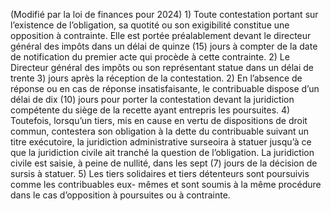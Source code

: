 (Modifié par la loi de finances pour 2024) 1) Toute contestation portant sur l’existence de l’obligation, sa quotité ou son exigibilité constitue une opposition à contrainte. Elle est portée préalablement devant le directeur général des impôts dans un délai de quinze (15) jours à compter de la date de notification du premier acte qui procède à cette contrainte.
2) Le Directeur général des impôts ou son représentant statue dans un délai de trente
3) jours après la réception de la contestation.
2) En l’absence de réponse ou en cas de réponse insatisfaisante, le contribuable
dispose  d’un  délai  de  dix  (10)  jours  pour  porter  la  contestation  devant  la  juridiction compétente du siège de la recette ayant entrepris les poursuites.
4) Toutefois, lorsqu’un tiers, mis en cause en vertu de dispositions de droit commun,
contestera son obligation à la dette du contribuable suivant un titre exécutoire, la juridiction administrative surseoira à statuer jusqu’à ce que la juridiction civile ait tranché la question de l’obligation.
La juridiction civile est saisie, à peine de nullité, dans les sept (7) jours de la décision de sursis à statuer.
5) Les tiers solidaires et tiers détenteurs sont poursuivis comme les contribuables eux-
mêmes et sont soumis à la même procédure dans le cas d’opposition à poursuites ou à contrainte.